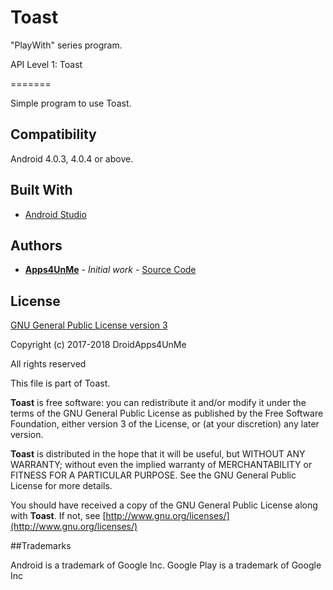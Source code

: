 # Toast
"PlayWith" series program. 

API Level 1: Toast

=======

Simple program to use Toast.


## Compatibility
Android 4.0.3, 4.0.4 or above.

## Built With

* [Android Studio](http://developer.android.com/sdk/)

## Authors

* **[Apps4UnMe](https://apps4unme.blogspot.com)** - *Initial work* - [Source Code](https://github.com/apps4unme/Toast)


## License

[GNU General Public License version 3](http://www.gnu.org/licenses/gpl.txt)

Copyright (c) 2017-2018 DroidApps4UnMe

All rights reserved

This file is part of Toast.

**Toast** is free software: you can redistribute it and/or modify it under the terms of the GNU General Public License as published by the Free Software Foundation, either version 3 of the License, or (at your discretion) any later version.

**Toast** is distributed in the hope that it will be useful, but WITHOUT ANY WARRANTY; without even the implied warranty of MERCHANTABILITY or FITNESS FOR A PARTICULAR PURPOSE. See the GNU General Public License for more details.

You should have received a copy of the GNU General Public License along with **Toast**. If not, see [http://www.gnu.org/licenses/](http://www.gnu.org/licenses/)


##Trademarks

Android is a trademark of Google Inc. Google Play is a trademark of Google Inc

